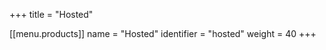 +++
title = "Hosted"

[[menu.products]]
  name = "Hosted"
  identifier = "hosted"
  weight = 40
+++
